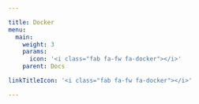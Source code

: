 ```yaml
---

title: Docker
menu:
  main:
    weight: 3
    params:
      icon: '<i class="fab fa-fw fa-docker"></i>'
    parent: Docs

linkTitleIcon: '<i class="fab fa-fw fa-docker"></i>'

---
```


